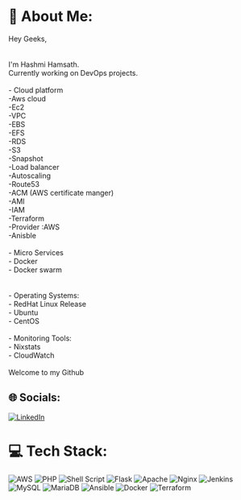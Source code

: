 # 💫 About Me:
Hey Geeks,<br><br><br>I'm Hashmi Hamsath.<br>Currently working on DevOps projects.<br><br>- Cloud platform<br>        -Aws cloud<br>          -Ec2<br>          -VPC<br>          -EBS<br>          -EFS<br>          -RDS<br>          -S3<br>          -Snapshot<br>          -Load balancer<br>          -Autoscaling<br>          -Route53<br>          -ACM (AWS certificate manger)<br>          -AMI<br>          -IAM<br>       -Terraform<br>          -Provider :AWS<br>       -Anisble   <br>       <br>  - Micro Services<br>      - Docker<br>      - Docker swarm<br>      <br><br>-  Operating Systems:<br>        - RedHat Linux Release<br>        - Ubuntu<br>        - CentOS<br><br>-  Monitoring Tools:<br>        - Nixstats<br>        - CloudWatch<br><br>Welcome to my Github<br>


## 🌐 Socials:
[![LinkedIn](https://img.shields.io/badge/LinkedIn-%230077B5.svg?logo=linkedin&logoColor=white)](https://linkedin.com/in/https://www.linkedin.com/in/hashmi-hamsath-8b5783168/) 

# 💻 Tech Stack:
![AWS](https://img.shields.io/badge/AWS-%23FF9900.svg?style=for-the-badge&logo=amazon-aws&logoColor=white) ![PHP](https://img.shields.io/badge/php-%23777BB4.svg?style=for-the-badge&logo=php&logoColor=white) ![Shell Script](https://img.shields.io/badge/shell_script-%23121011.svg?style=for-the-badge&logo=gnu-bash&logoColor=white) ![Flask](https://img.shields.io/badge/flask-%23000.svg?style=for-the-badge&logo=flask&logoColor=white) ![Apache](https://img.shields.io/badge/apache-%23D42029.svg?style=for-the-badge&logo=apache&logoColor=white) ![Nginx](https://img.shields.io/badge/nginx-%23009639.svg?style=for-the-badge&logo=nginx&logoColor=white) ![Jenkins](https://img.shields.io/badge/jenkins-%232C5263.svg?style=for-the-badge&logo=jenkins&logoColor=white) ![MySQL](https://img.shields.io/badge/mysql-%2300f.svg?style=for-the-badge&logo=mysql&logoColor=white) ![MariaDB](https://img.shields.io/badge/MariaDB-003545?style=for-the-badge&logo=mariadb&logoColor=white) ![Ansible](https://img.shields.io/badge/ansible-%231A1918.svg?style=for-the-badge&logo=ansible&logoColor=white) ![Docker](https://img.shields.io/badge/docker-%230db7ed.svg?style=for-the-badge&logo=docker&logoColor=white) ![Terraform](https://img.shields.io/badge/terraform-%235835CC.svg?style=for-the-badge&logo=terraform&logoColor=white)

<!-- Proudly created with GPRM ( https://gprm.itsvg.in ) -->
